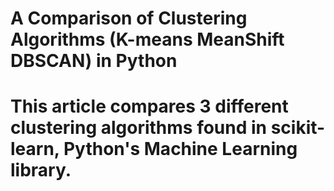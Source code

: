 <h1>A Comparison of Clustering Algorithms (K-means MeanShift DBSCAN) in Python<h1>
This article compares 3 different clustering algorithms found in scikit-learn, Python's Machine Learning library.
